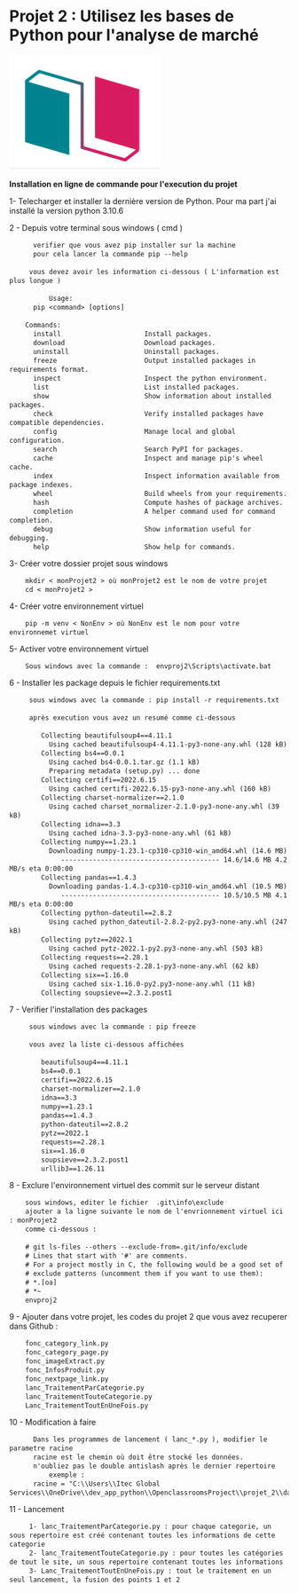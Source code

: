 # Projet 2 : Utilisez les bases de Python pour l'analyse de marché

![logo.png](logo.png)

**Installation en ligne de commande pour l'execution du projet**
  
1- Telecharger et installer la dernière version de Python.
		 Pour ma part j'ai installé la version python 3.10.6
		 
2 - Depuis votre terminal sous windows ( cmd )  

          verifier que vous avez pip installer sur la machine
          pour cela lancer la commande pip --help 
		 
		 vous devez avoir les information ci-dessous ( L'information est plus longue )

			  Usage:
		  pip <command> [options]

		Commands:
		  install                     Install packages.
		  download                    Download packages.
		  uninstall                   Uninstall packages.
		  freeze                      Output installed packages in requirements format.
		  inspect                     Inspect the python environment.
		  list                        List installed packages.
		  show                        Show information about installed packages.
		  check                       Verify installed packages have compatible dependencies.
		  config                      Manage local and global configuration.
		  search                      Search PyPI for packages.
		  cache                       Inspect and manage pip's wheel cache.
		  index                       Inspect information available from package indexes.
		  wheel                       Build wheels from your requirements.
		  hash                        Compute hashes of package archives.
		  completion                  A helper command used for command completion.
		  debug                       Show information useful for debugging.
		  help                        Show help for commands.

3- Créer votre dossier projet sous windows
	     
		mkdir < monProjet2 > où monProjet2 est le nom de votre projet
		cd < monProjet2 > 
		
	
4- Créer votre environnement virtuel
	  
	    pip -m venv < NonEnv > où NonEnv est le nom pour votre environnemet virtuel
		
5- Activer votre environnement virtuel
	    
		Sous windows avec la commande :  envproj2\Scripts\activate.bat
		
6 - Installer les package depuis le fichier requirements.txt
	 
		 sous windows avec la commande : pip install -r requirements.txt
		 
		 après execution vous avez un resumé comme ci-dessous

            Collecting beautifulsoup4==4.11.1
              Using cached beautifulsoup4-4.11.1-py3-none-any.whl (128 kB)
            Collecting bs4==0.0.1
              Using cached bs4-0.0.1.tar.gz (1.1 kB)
              Preparing metadata (setup.py) ... done
            Collecting certifi==2022.6.15
              Using cached certifi-2022.6.15-py3-none-any.whl (160 kB)
            Collecting charset-normalizer==2.1.0
              Using cached charset_normalizer-2.1.0-py3-none-any.whl (39 kB)
            Collecting idna==3.3
              Using cached idna-3.3-py3-none-any.whl (61 kB)
            Collecting numpy==1.23.1
              Downloading numpy-1.23.1-cp310-cp310-win_amd64.whl (14.6 MB)
                 ---------------------------------------- 14.6/14.6 MB 4.2 MB/s eta 0:00:00
            Collecting pandas==1.4.3
              Downloading pandas-1.4.3-cp310-cp310-win_amd64.whl (10.5 MB)
                 ---------------------------------------- 10.5/10.5 MB 4.1 MB/s eta 0:00:00
            Collecting python-dateutil==2.8.2
              Using cached python_dateutil-2.8.2-py2.py3-none-any.whl (247 kB)
            Collecting pytz==2022.1
              Using cached pytz-2022.1-py2.py3-none-any.whl (503 kB)
            Collecting requests==2.28.1
              Using cached requests-2.28.1-py3-none-any.whl (62 kB)
            Collecting six==1.16.0
              Using cached six-1.16.0-py2.py3-none-any.whl (11 kB)
            Collecting soupsieve==2.3.2.post1
	    
		 
7 - Verifier l'installation des packages 
	 
		 sous windows avec la commande : pip freeze
		 
		 vous avez la liste ci-dessous affichées
		 
            beautifulsoup4==4.11.1
            bs4==0.0.1
            certifi==2022.6.15
            charset-normalizer==2.1.0
            idna==3.3
            numpy==1.23.1
            pandas==1.4.3
            python-dateutil==2.8.2
            pytz==2022.1
            requests==2.28.1
            six==1.16.0
            soupsieve==2.3.2.post1
            urllib3==1.26.11
	
8 - Exclure l'environnement virtuel des commit sur le serveur distant 
	
		sous windows, editer le fichier  .git\info\exclude 
		ajouter a la ligne suivante le nom de l'envrionnement virtuel ici : monProjet2
		comme ci-dessous :
		
		# git ls-files --others --exclude-from=.git/info/exclude
		# Lines that start with '#' are comments.
		# For a project mostly in C, the following would be a good set of
		# exclude patterns (uncomment them if you want to use them):
		# *.[oa]
		# *~
		envproj2
		

9 - Ajouter dans votre projet, les codes du projet 2 que vous avez recuperer dans Github :
		
		fonc_category_link.py
		fonc_category_page.py
		fonc_imageExtract.py
		fonc_InfosProduit.py
		fonc_nextpage_link.py
		lanc_TraitementParCategorie.py
		lanc_TraitementTouteCategorie.py
		Lanc_TraitementToutEnUneFois.py
	     
	
10 -  Modification à faire 

		  Dans les programmes de lancement ( lanc_*.py ), modifier le parametre racine 
		  racine est le chemin où doit être stocké les données.
		  n'oubliez pas le double antislash après le dernier repertoire
              exemple : 
		  racine = "C:\\Users\\Itec Global Services\\OneDrive\\dev_app_python\\OpenclassroomsProject\\projet_2\\data\\"
		  
11 - Lancement 
	
		 1- lanc_TraitementParCategorie.py : pour chaque categorie, un sous repertoire est créé contenant toutes les informations de cette categorie
		 2- lanc_TraitementTouteCategorie.py : pour toutes les catégories de tout le site, un sous repertoire contenant toutes les informations
		 3- Lanc_TraitementToutEnUneFois.py : tout le traitement en un seul lancement, la fusion des points 1 et 2 